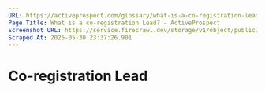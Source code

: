 ```yaml
---
URL: https://activeprospect.com/glossary/what-is-a-co-registration-lead/?utm_medium=Email&utm_source=Website&utm_campaign=AP-Email-InsideCBM-September
Page Title: What is a co-registration Lead? - ActiveProspect
Screenshot URL: https://service.firecrawl.dev/storage/v1/object/public/media/screenshot-2abc8acc-9de3-4cf3-931c-9b1bcc248e96.png
Scraped At: 2025-05-30 23:37:26.901
---
```

# Co-registration Lead



